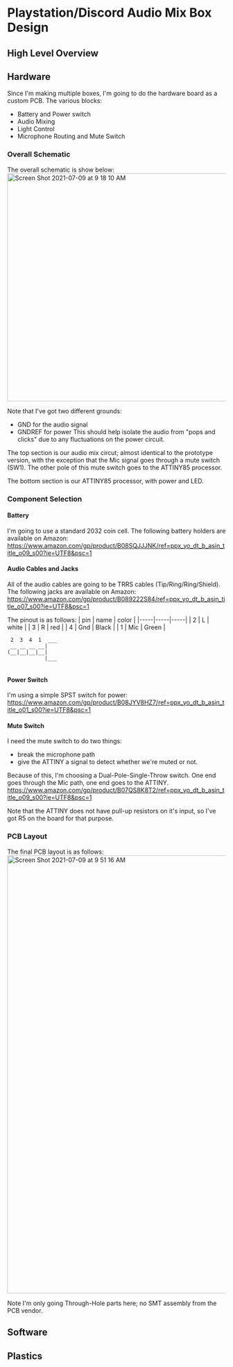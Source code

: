 # Playstation/Discord Audio Mix Box Design

## High Level Overview

## Hardware
Since I'm making multiple boxes, I'm going to do the hardware board as a custom PCB.  The various blocks:
* Battery and Power switch
* Audio Mixing
* Light Control 
* Microphone Routing and Mute Switch

### Overall Schematic
The overall schematic is show below:
<img width="525" alt="Screen Shot 2021-07-09 at 9 18 10 AM" src="https://user-images.githubusercontent.com/43499190/125100867-d1880280-e096-11eb-8e85-d1c7bcaf3b77.png">

Note that I've got two different grounds:  
*  GND for the audio signal
*  GNDREF for power
This should help isolate the audio from "pops and clicks" due to any fluctuations on the power circuit.

The top section is our audio mix circut; almost identical to the prototype version, with the exception that the Mic signal goes through a mute switch (SW1).  The other pole of this mute switch goes to the ATTINY85 processor.

The bottom section is our ATTINY85 processor, with power and LED.

### Component Selection
#### Battery
I'm going to use a standard 2032 coin cell.  The following battery holders are available on Amazon:
https://www.amazon.com/gp/product/B08SQJJJNK/ref=ppx_yo_dt_b_asin_title_o09_s00?ie=UTF8&psc=1

#### Audio Cables and Jacks
All of the audio cables are going to be TRRS cables (Tip/Ring/Ring/Shield).  The following jacks are available on Amazon:
https://www.amazon.com/gp/product/B089222S84/ref=ppx_yo_dt_b_asin_title_o07_s00?ie=UTF8&psc=1

The pinout is as follows:
| pin | name | color | 
|-----|-----|-----|
| 2 | L | white |
| 3 | R | red |
| 4 | Gnd | Black |
| 1 | Mic | Green |

```
 2  3  4  1  ___
 __ __ __ __|
(__|__|__|__|
            |___
            
```


#### Power Switch
I'm using a simple SPST switch for power:
https://www.amazon.com/gp/product/B08JYV8HZ7/ref=ppx_yo_dt_b_asin_title_o01_s00?ie=UTF8&psc=1

#### Mute Switch
I need the mute switch to do two things:
* break the microphone path
* give the ATTINY a signal to detect whether we're muted or not.

Because of this, I'm choosing a Dual-Pole-Single-Throw switch.  One end goes through the Mic path, one end goes to the ATTINY.
https://www.amazon.com/gp/product/B07QS8K8T2/ref=ppx_yo_dt_b_asin_title_o09_s00?ie=UTF8&psc=1

Note that the ATTINY does not have pull-up resistors on it's input, so I've got R5 on the board for that purpose.

### PCB Layout
The final PCB layout is as follows:
<img width="1009" alt="Screen Shot 2021-07-09 at 9 51 16 AM" src="https://user-images.githubusercontent.com/43499190/125105089-4f4e0d00-e09b-11eb-9d6f-4b0acd7992e0.png">

Note I'm only going Through-Hole parts here; no SMT assembly from the PCB vendor.

## Software

## Plastics

